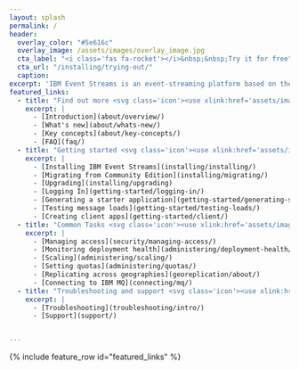 ```yaml
---
layout: splash
permalink: /
header:
  overlay_color: "#5e616c"
  overlay_image: /assets/images/overlay_image.jpg
  cta_label: "<i class='fas fa-rocket'></i>&nbsp;&nbsp;Try it for free"
  cta_url: "/installing/trying-out/"
  caption:
excerpt: 'IBM Event Streams is an event-streaming platform based on the open-source Apache Kafka® project.'
featured_links:
  - title: "Find out more <svg class='icon'><use xlink:href='assets/images/icons/get-information_32.svg#icon'/></svg>"
    excerpt: |
      - [Introduction](about/overview/)
      - [What's new](about/whats-new/)
      - [Key concepts](about/key-concepts/)
      - [FAQ](faq/)
  - title: "Getting started <svg class='icon'><use xlink:href='assets/images/icons/watch_32.svg#icon'/></svg>"
    excerpt: |
      - [Installing IBM Event Streams](installing/installing/)
      - [Migrating from Community Edition](installing/migrating/)
      - [Upgrading](installing/upgrading)
      - [Logging In](getting-started/logging-in/)
      - [Generating a starter application](getting-started/generating-starter-app/)
      - [Testing message loads](getting-started/testing-loads/)
      - [Creating client apps](getting-started/client/)
  - title: "Common Tasks <svg class='icon'><use xlink:href='assets/images/icons/checklist_32.svg#icon'/></svg>"
    excerpt: |
      - [Managing access](security/managing-access/)
      - [Monitoring deployment health](administering/deployment-health/)
      - [Scaling](administering/scaling/)
      - [Setting quotas](administering/quotas/)
      - [Replicating across geographies](georeplication/about/)
      - [Connecting to IBM MQ](connecting/mq/)
  - title: "Troubleshooting and support <svg class='icon'><use xlink:href='assets/images/icons/data-quality_16.svg#icon'/></svg>"
    excerpt: |
      - [Troubleshooting](troubleshooting/intro/)
      - [Support](support/)


---
```

{% include feature_row id="featured_links" %}
